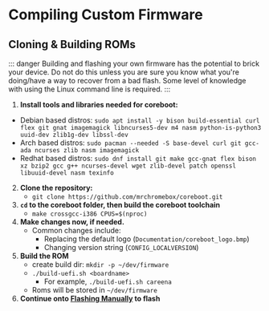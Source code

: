 # Compiling Custom Firmware

## Cloning & Building ROMs

::: danger
Building and flashing your own firmware has the potential to brick your device. Do not do this unless you are sure you know what you're doing/have a way to recover from a bad flash. Some level of knowledge with using the Linux command line is required.
:::

1. **Install tools and libraries needed for coreboot:**
  * Debian based distros: `sudo apt install -y bison build-essential curl flex git gnat imagemagick libncurses5-dev m4 nasm python-is-python3 uuid-dev zlib1g-dev libssl-dev`
  * Arch based distros: `sudo pacman --needed -S base-devel curl git gcc-ada ncurses zlib nasm imagemagick`
  * Redhat based distros: `sudo dnf install git make gcc-gnat flex bison xz bzip2 gcc g++ ncurses-devel wget zlib-devel patch openssl libuuid-devel nasm texinfo`
2. **Clone the repository:**
    * `git clone https://github.com/mrchromebox/coreboot.git`
3. **`cd` to the coreboot folder, then build the coreboot toolchain**
    * `make crossgcc-i386 CPUS=$(nproc)`
4. **Make changes now, if needed.**
    * Common changes include:
        * Replacing the default logo (`Documentation/coreboot_logo.bmp`)
        * Changing version string (`CONFIG_LOCALVERSION`)
5. **Build the ROM**
    * create build dir: `mkdir -p ~/dev/firmware`
    * `./build-uefi.sh <boardname>`
      * For example, `./build-uefi.sh careena`
    * Roms will be stored in `~/dev/firmware`
6. **Continue onto [Flashing Manually](manually-flashing.md) to flash**
